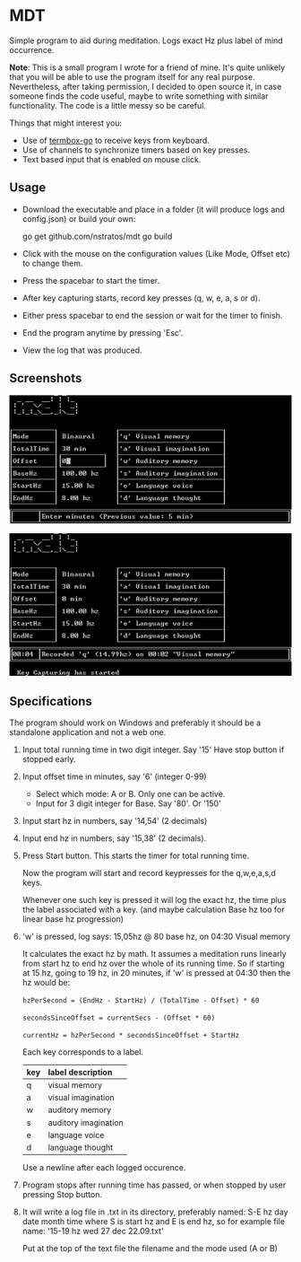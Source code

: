 # MDT

Simple program to aid during meditation. Logs exact Hz plus label of mind occurrence.

**Note**: This is a small program I wrote for a friend of mine. It's quite 
unlikely that you will be able to use the program itself for any real purpose. 
Nevertheless, after taking permission, I decided to open source it, in case 
someone finds the code useful, maybe to write something with similar 
functionality. The code is a little messy so be careful.

Things that might interest you:

* Use of [termbox-go](https://github.com/nsf/termbox-go) to receive keys from 
  keyboard.
* Use of channels to synchronize timers based on key presses.
* Text based input that is enabled on mouse click.

## Usage

* Download the executable and place in a folder (it will produce logs and 
  config.json) or build your own:

    go get github.com/nstratos/mdt
    go build

* Click with the mouse on the configuration values (Like Mode, Offset etc) to
  change them.
* Press the spacebar to start the timer.
* After key capturing starts, record key presses (q, w, e, a, s or d).
* Either press spacebar to end the session or wait for the timer to finish.
* End the program anytime by pressing 'Esc'.
* View the log that was produced.

## Screenshots

![mdt changing configuration](/screenshots/mdt_input.png?raw=true "Changing configuration")

![mdt capturing key press](/screenshots/mdt_capturing.png?raw=true "Capturing key press")


## Specifications

The program should work on Windows and preferably it should be a standalone 
application and not a web one.

1.  Input total running time in two digit integer. Say '15' Have stop button 
    if stopped early.
2.  Input offset time in minutes, say '6' (integer 0-99)
    * Select which mode: A or B. Only one can be active.
    * Input for 3 digit integer for Base. Say '80'. Or '150'
3.  Input start hz in numbers, say '14,54' (2 decimals)
4.  Input end hz in numbers, say '15,38' (2 decimals).
5.  Press Start button. This starts the timer for total running time.

    Now the program will start and record keypresses for the q,w,e,a,s,d keys.

    Whenever one such key is pressed it will log the exact hz, the time plus 
the label associated with a key. (and maybe calculation Base hz too for linear 
base hz progression)

6.  'w' is pressed, log says: 15,05hz @ 80 base hz, on 04:30 Visual memory 

    It calculates the exact hz by math. It assumes a meditation runs linearly 
from start hz to end hz over the whole of its running time. So if starting at 
15 hz, going to 19 hz, in 20 minutes, if 'w' is pressed at 04:30 then the hz 
would be: 

	`hzPerSecond = (EndHz - StartHz) / (TotalTime - Offset) * 60`

	`secondsSinceOffset = currentSecs - (Offset * 60)`

	`currentHz = hzPerSecond * secondsSinceOffset + StartHz`

    Each key corresponds to a label.

    | key | label description    |
    | --- | -------------------- |
    | q   | visual memory        |
    | a   | visual imagination   |
    | w   | auditory memory      |
    | s   | auditory imagination |
    | e   | language voice       |
    | d   | language thought     |

    Use a newline after each logged occurence.

7.  Program stops after running time has passed, or when stopped by user 
    pressing Stop button.

8.  It will write a log file in .txt in its directory, preferably named: 
    S-E hz day date month time where S is start hz and E is end hz, so for 
    example file name: '15-19 hz wed 27 dec 22.09.txt'

    Put at the top of the text file the filename and the mode used (A or B)

